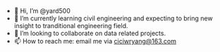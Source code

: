 - 👋 Hi, I’m @yard500
- 🌱 I’m currently learning civil engineering and expecting to bring new insight to tranditional engineering field.
- 💞️ I’m looking to collaborate on data related projects.
- 📫 How to reach me: email me via ciciwryang@163.com

<!---
yard500/yard500 is a ✨ special ✨ repository because its `README.md` (this file) appears on your GitHub profile.
You can click the Preview link to take a look at your changes.
--->

